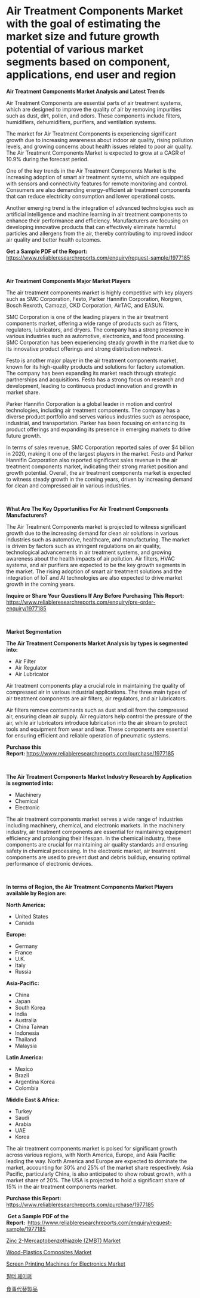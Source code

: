 <p><h1>Air Treatment Components Market with the goal of estimating the market size and future growth potential of various market segments based on component, applications, end user and region</h1></p><p><strong>Air Treatment Components Market Analysis and Latest Trends</strong></p>
<p><p>Air Treatment Components are essential parts of air treatment systems, which are designed to improve the quality of air by removing impurities such as dust, dirt, pollen, and odors. These components include filters, humidifiers, dehumidifiers, purifiers, and ventilation systems.</p><p>The market for Air Treatment Components is experiencing significant growth due to increasing awareness about indoor air quality, rising pollution levels, and growing concerns about health issues related to poor air quality. The Air Treatment Components Market is expected to grow at a CAGR of 10.9% during the forecast period.</p><p>One of the key trends in the Air Treatment Components Market is the increasing adoption of smart air treatment systems, which are equipped with sensors and connectivity features for remote monitoring and control. Consumers are also demanding energy-efficient air treatment components that can reduce electricity consumption and lower operational costs.</p><p>Another emerging trend is the integration of advanced technologies such as artificial intelligence and machine learning in air treatment components to enhance their performance and efficiency. Manufacturers are focusing on developing innovative products that can effectively eliminate harmful particles and allergens from the air, thereby contributing to improved indoor air quality and better health outcomes.</p></p>
<p><strong>Get a Sample PDF of the Report:&nbsp;</strong> <a href="https://www.reliableresearchreports.com/enquiry/request-sample/1977185">https://www.reliableresearchreports.com/enquiry/request-sample/1977185</a></p>
<p>&nbsp;</p>
<p><strong>Air Treatment Components Major Market Players</strong></p>
<p><p>The air treatment components market is highly competitive with key players such as SMC Corporation, Festo, Parker Hannifin Corporation, Norgren, Bosch Rexroth, Camozzi, CKD Corporation, AirTAC, and EASUN. </p><p>SMC Corporation is one of the leading players in the air treatment components market, offering a wide range of products such as filters, regulators, lubricators, and dryers. The company has a strong presence in various industries such as automotive, electronics, and food processing. SMC Corporation has been experiencing steady growth in the market due to its innovative product offerings and strong distribution network.</p><p>Festo is another major player in the air treatment components market, known for its high-quality products and solutions for factory automation. The company has been expanding its market reach through strategic partnerships and acquisitions. Festo has a strong focus on research and development, leading to continuous product innovation and growth in market share.</p><p>Parker Hannifin Corporation is a global leader in motion and control technologies, including air treatment components. The company has a diverse product portfolio and serves various industries such as aerospace, industrial, and transportation. Parker has been focusing on enhancing its product offerings and expanding its presence in emerging markets to drive future growth.</p><p>In terms of sales revenue, SMC Corporation reported sales of over $4 billion in 2020, making it one of the largest players in the market. Festo and Parker Hannifin Corporation also reported significant sales revenue in the air treatment components market, indicating their strong market position and growth potential. Overall, the air treatment components market is expected to witness steady growth in the coming years, driven by increasing demand for clean and compressed air in various industries.</p></p>
<p>&nbsp;</p>
<p><strong>What Are The Key Opportunities For Air Treatment Components Manufacturers?</strong></p>
<p><p>The Air Treatment Components market is projected to witness significant growth due to the increasing demand for clean air solutions in various industries such as automotive, healthcare, and manufacturing. The market is driven by factors such as stringent regulations on air quality, technological advancements in air treatment systems, and growing awareness about the health impacts of air pollution. Air filters, HVAC systems, and air purifiers are expected to be the key growth segments in the market. The rising adoption of smart air treatment solutions and the integration of IoT and AI technologies are also expected to drive market growth in the coming years.</p></p>
<p><strong>Inquire or Share Your Questions If Any Before Purchasing This Report:</strong> <a href="https://www.reliableresearchreports.com/enquiry/pre-order-enquiry/1977185">https://www.reliableresearchreports.com/enquiry/pre-order-enquiry/1977185</a></p>
<p>&nbsp;</p>
<p><strong>Market Segmentation</strong></p>
<p><strong>The Air Treatment Components Market Analysis by types is segmented into:</strong></p>
<p><ul><li>Air Filter</li><li>Air Regulator</li><li>Air Lubricator</li></ul></p>
<p><p>Air treatment components play a crucial role in maintaining the quality of compressed air in various industrial applications. The three main types of air treatment components are air filters, air regulators, and air lubricators. </p><p>Air filters remove contaminants such as dust and oil from the compressed air, ensuring clean air supply. Air regulators help control the pressure of the air, while air lubricators introduce lubrication into the air stream to protect tools and equipment from wear and tear. These components are essential for ensuring efficient and reliable operation of pneumatic systems.</p></p>
<p><strong>Purchase this Report:&nbsp;</strong><a href="https://www.reliableresearchreports.com/purchase/1977185">https://www.reliableresearchreports.com/purchase/1977185</a></p>
<p>&nbsp;</p>
<p><strong>The Air Treatment Components Market Industry Research by Application is segmented into:</strong></p>
<p><ul><li>Machinery</li><li>Chemical</li><li>Electronic</li></ul></p>
<p><p>The air treatment components market serves a wide range of industries including machinery, chemical, and electronic markets. In the machinery industry, air treatment components are essential for maintaining equipment efficiency and prolonging their lifespan. In the chemical industry, these components are crucial for maintaining air quality standards and ensuring safety in chemical processing. In the electronic market, air treatment components are used to prevent dust and debris buildup, ensuring optimal performance of electronic devices.</p></p>
<p>&nbsp;</p>
<p><strong>In terms of Region, the Air Treatment Components Market Players available by Region are:</strong></p>
<p>
    <p> <strong> North America: </strong>
        <ul>
            <li>United States</li>
            <li>Canada</li>
        </ul>
        </p> 
    <p> <strong> Europe: </strong>
        <ul>
            <li>Germany</li>
            <li>France</li>
            <li>U.K.</li>
            <li>Italy</li>
            <li>Russia</li>
        </ul>
        </p> 
    <p> <strong> Asia-Pacific: </strong>
        <ul>
            <li>China</li>
            <li>Japan</li>
            <li>South Korea</li>
            <li>India</li>
            <li>Australia</li>
            <li>China Taiwan</li>
            <li>Indonesia</li>
            <li>Thailand</li>
            <li>Malaysia</li>
        </ul>
        </p> 
    <p> <strong> Latin America: </strong>
        <ul>
            <li>Mexico</li>
            <li>Brazil</li>
            <li>Argentina Korea</li>
            <li>Colombia</li>
        </ul>
        </p> 
    <p> <strong> Middle East & Africa: </strong>
        <ul>
            <li>Turkey</li>
            <li>Saudi</li>
            <li>Arabia</li>
            <li>UAE</li>
            <li>Korea</li>
        </ul>
    </p>
    </p>
<p><p>The air treatment components market is poised for significant growth across various regions, with North America, Europe, and Asia Pacific leading the way. North America and Europe are expected to dominate the market, accounting for 30% and 25% of the market share respectively. Asia Pacific, particularly China, is also anticipated to show robust growth, with a market share of 20%. The USA is projected to hold a significant share of 15% in the air treatment components market.</p></p>
<p><strong>Purchase this Report: </strong><a href="https://www.reliableresearchreports.com/purchase/1977185">https://www.reliableresearchreports.com/purchase/1977185</a></p>
<p>&nbsp;<strong>Get a Sample PDF of the Report:&nbsp;&nbsp;</strong><a href="https://www.reliableresearchreports.com/enquiry/request-sample/1977185">https://www.reliableresearchreports.com/enquiry/request-sample/1977185</a></p>
<p><strong></strong></p>
<p><p><a href="https://github.com/derrinmiltonellis35gcl/Market-Research-Report-List-1/blob/main/zinc-2-mercaptobenzothiazole-zmbt-market.md">Zinc 2-Mercaptobenzothiazole (ZMBT) Market</a></p><p><a href="https://github.com/Chiragrp22/Market-Research-Report-List-3/blob/main/wood-plastics-composites-market.md">Wood-Plastics Composites Market</a></p><p><a href="https://issuu.com/reportprime-2/docs/screen-printing-machines-for-electronics-market-si">Screen Printing Machines for Electronics Market</a></p><p><a href="https://github.com/bunxhcci35271755/Market-Research-Report-List-1/blob/main/96469501828.md">필터 페이퍼</a></p><p><a href="https://github.com/efcvopdgkdx128/Market-Research-Report-List-1/blob/main/65351062166.md">食事代替製品</a></p></p>
